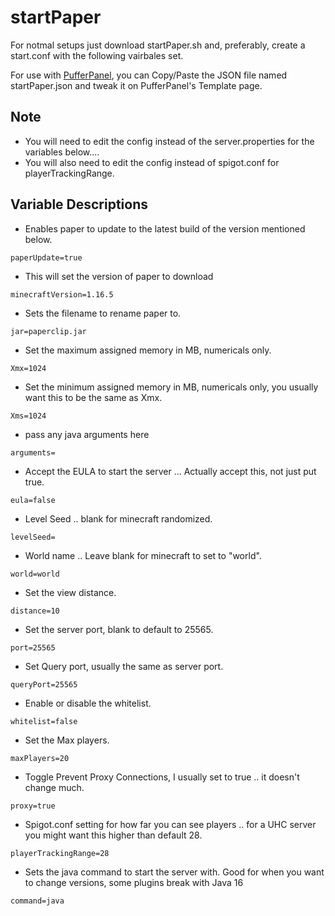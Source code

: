 # startPaper
For notmal setups just download startPaper.sh and, preferably, create a start.conf with the following vairbales set.

For use with [PufferPanel](https://github.com/PufferPanel/PufferPanel), you can Copy/Paste the JSON file named startPaper.json and tweak it on PufferPanel's Template page.
## Note
* You will need to edit the config instead of the server.properties for the variables below....
* You will also need to edit the config instead of spigot.conf for playerTrackingRange.


## Variable Descriptions
* Enables paper to update to the latest build of the version mentioned below.

``
paperUpdate=true
``
* This will set the version of paper to download

``
minecraftVersion=1.16.5
``
* Sets the filename to rename paper to.

``
jar=paperclip.jar
``
* Set the maximum assigned memory in MB, numericals only.

``
Xmx=1024
``
* Set the minimum assigned memory in MB, numericals only, you usually want this to be the same as Xmx.

``
Xms=1024
``
* pass any java arguments here

``
arguments=
``
* Accept the EULA to start the server ... Actually accept this, not just put true.

``
eula=false
``
* Level Seed .. blank for minecraft randomized.

``
levelSeed=
``
* World name .. Leave blank for minecraft to set to "world".

``
world=world
``
* Set the view distance.

``
distance=10
``
* Set the server port, blank to default to 25565.

``
port=25565
``
* Set Query port, usually the same as server port.

``
queryPort=25565
``
* Enable or disable the whitelist.

``
whitelist=false
``
* Set the Max players.

``
maxPlayers=20
``
* Toggle Prevent Proxy Connections, I usually set to true .. it doesn't change much.

``
proxy=true
``
* Spigot.conf setting for how far you can see players .. for a UHC server you might want this higher than default 28.

``
playerTrackingRange=28
``
* Sets the java command to start the server with. Good for when you want to change versions, some plugins break with Java 16

``
command=java
``
